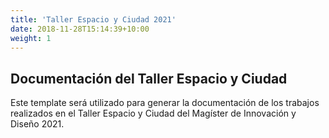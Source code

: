 ```yaml
---
title: 'Taller Espacio y Ciudad 2021'
date: 2018-11-28T15:14:39+10:00
weight: 1
---
```


## Documentación del Taller Espacio y Ciudad

Este template será utilizado para generar la documentación de los trabajos realizados en el Taller Espacio y Ciudad del Magíster de Innovación y Diseño 2021.